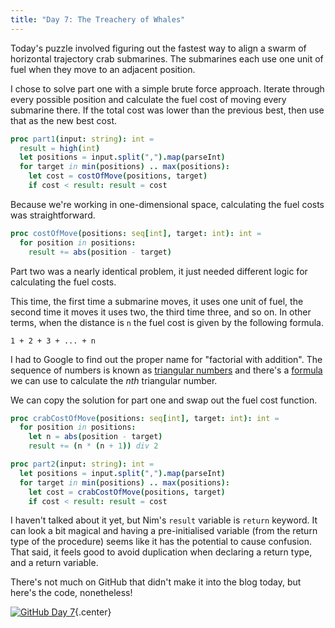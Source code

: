 ```yaml
---
title: "Day 7: The Treachery of Whales"
---
```


Today's puzzle involved figuring out the fastest way to align a swarm of horizontal trajectory crab submarines. The submarines each use one unit of fuel when they move to an adjacent position.

I chose to solve part one with a simple brute force approach. Iterate through every possible position and calculate the fuel cost of moving every submarine there. If the total cost was lower than the previous best, then use that as the new best cost.

```nim
proc part1(input: string): int =
  result = high(int)
  let positions = input.split(",").map(parseInt)
  for target in min(positions) .. max(positions):
    let cost = costOfMove(positions, target)
    if cost < result: result = cost
```

Because we're working in one-dimensional space, calculating the fuel costs was straightforward.

```nim
proc costOfMove(positions: seq[int], target: int): int =
  for position in positions:
    result += abs(position - target)
```

Part two was a nearly identical problem, it just needed different logic for calculating the fuel costs.

This time, the first time a submarine moves, it uses one unit of fuel, the second time it moves it uses two, the third time three, and so on. In other terms, when the distance is `n` the fuel cost is given by the following formula.

```
1 + 2 + 3 + ... + n
```

I had to Google to find out the proper name for "factorial with addition". The sequence of numbers is known as [triangular numbers](https://en.wikipedia.org/wiki/Triangular_number) and there's a [formula](https://en.wikipedia.org/wiki/Triangular_number#Formula) we can use to calculate the _nth_ triangular number.

We can copy the solution for part one and swap out the fuel cost function.

```nim
proc crabCostOfMove(positions: seq[int], target: int): int =
  for position in positions:
    let n = abs(position - target)
    result += (n * (n + 1)) div 2

proc part2(input: string): int =
  let positions = input.split(",").map(parseInt)
  for target in min(positions) .. max(positions):
    let cost = crabCostOfMove(positions, target)
    if cost < result: result = cost
```

I haven't talked about it yet, but Nim's `result` variable is `return` keyword. It can look a bit magical and having a pre-initialised variable (from the return type of the procedure) seems like it has the potential to cause confusion. That said, it feels good to avoid duplication when declaring a return type, and a return variable.

There's not much on GitHub that didn't make it into the blog today, but here's the code, nonetheless!

[![GitHub](/icons/github.svg) Day 7](https://github.com/danprince/advent-of-code/blob/master/2021/day-07/main.nim){.center}
